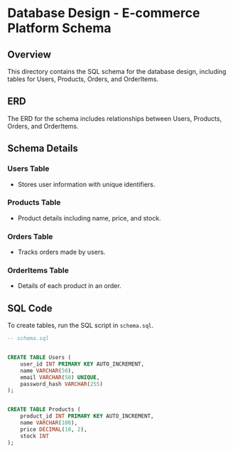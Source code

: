 # Database Design - E-commerce Platform Schema


## Overview
This directory contains the SQL schema for the database design, including tables for Users, Products, Orders, and OrderItems.


## ERD
The ERD for the schema includes relationships between Users, Products, Orders, and OrderItems.


## Schema Details
### Users Table
- Stores user information with unique identifiers.


### Products Table
- Product details including name, price, and stock.


### Orders Table
- Tracks orders made by users.


### OrderItems Table
- Details of each product in an order.


## SQL Code
To create tables, run the SQL script in `schema.sql`.


```sql
-- schema.sql


CREATE TABLE Users (
    user_id INT PRIMARY KEY AUTO_INCREMENT,
    name VARCHAR(50),
    email VARCHAR(50) UNIQUE,
    password_hash VARCHAR(255)
);


CREATE TABLE Products (
    product_id INT PRIMARY KEY AUTO_INCREMENT,
    name VARCHAR(100),
    price DECIMAL(10, 2),
    stock INT
);
```
